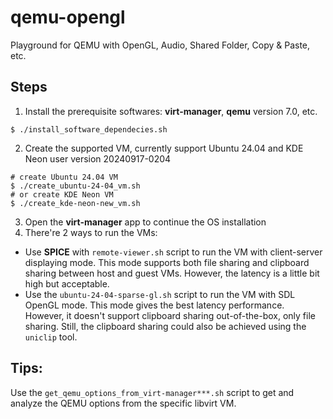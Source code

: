 # qemu-opengl
Playground for QEMU with OpenGL, Audio, Shared Folder, Copy &amp; Paste, etc.

## Steps
1. Install the prerequisite softwares: **virt-manager**, **qemu** version 7.0, etc.
 ```
 $ ./install_software_dependecies.sh
 ```
2. Create the supported VM, currently support Ubuntu 24.04 and KDE Neon user version 20240917-0204
 ```
 # create Ubuntu 24.04 VM
 $ ./create_ubuntu-24-04_vm.sh
 # or create KDE Neon VM
 $ ./create_kde-neon-new_vm.sh
 ```
3. Open the **virt-manager** app to continue the OS installation
4. There're 2 ways to run the VMs:
  + Use **SPICE** with `remote-viewer.sh` script to run the VM with client-server displaying mode.
  This mode supports both file sharing and clipboard sharing between host and guest VMs. However, the latency is a little bit high but acceptable.
  + Use the `ubuntu-24-04-sparse-gl.sh` script to run the VM with SDL OpenGL mode. This mode gives the best latency performance.
  However, it doesn't support clipboard sharing out-of-the-box, only file sharing. Still, the clipboard sharing could also be achieved using the `uniclip` tool.

 ## Tips:
 Use the `get_qemu_options_from_virt-manager***.sh` script to get and analyze the QEMU options from the specific libvirt VM.
